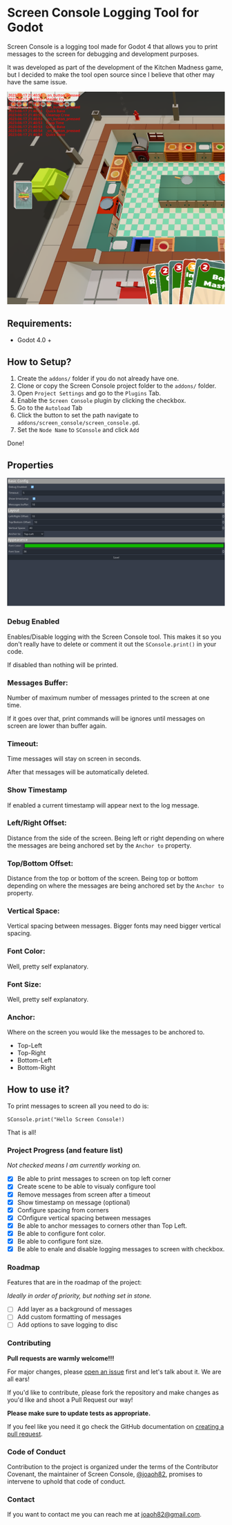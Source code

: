 # Screen Console Logging Tool for Godot

Screen Console is a logging tool made for Godot 4 that allows you to print messages to the screen for debugging and development purposes.

It was developed as part of the development of the Kitchen Madness game, but I decided to make the tool open source since I believe that other may have the same issue.

![Screen Console](images/Screenshot-02.png "Screen Console")

## Requirements:

* Godot 4.0 +

## How to Setup?

1. Create the `addons/` folder if you do not already have one.
2. Clone or copy the Screen Console project folder to the `addons/` folder.
3. Open `Project Settings` and go to the `Plugins` Tab.
4. Enable the `Screen Console` plugin by clicking the checkbox.
5. Go to the `Autoload` Tab
7. Click the button to set the path navigate to `addons/screen_console/screen_console.gd`.
8. Set the `Node Name` to `SConsole` and click `Add`

Done!

## Properties

![Screen Console](images/Screenshot-01.png "Screen Console")

### Debug Enabled
Enables/Disable logging with the Screen Console tool. This makes it so you don't really have to delete or comment it out the `SConsole.print()` in your code.

If disabled than nothing will be printed.

### Messages Buffer:
Number of maximum number of messages printed to the screen at one time. 

If it goes over that, print commands will be ignores until messages on screen are lower than buffer again.

### Timeout:
Time messages will stay on screen in seconds.

After that messages will be automatically deleted.

### Show Timestamp
If enabled a current timestamp will appear next to the log message.

### Left/Right Offset:
Distance from the side of the screen. Being left or right depending on where the messages are being anchored set by the `Anchor to` property.

### Top/Bottom Offset:
Distance from the top or bottom of the screen. Being top or bottom depending on where the messages are being anchored set by the `Anchor to` property.

### Vertical Space:
Vertical spacing between messages. Bigger fonts may need bigger vertical spacing.

### Font Color:
Well, pretty self explanatory.

### Font Size:
Well, pretty self explanatory.

### Anchor:
Where on the screen you would like the messages to be anchored to.

* Top-Left
* Top-Right
* Bottom-Left
* Bottom-Right


## How to use it?

To print messages to screen all you need to do is:
```gdscript
SConsole.print("Hello Screen Console!)
```

That is all!

### Project Progress (and feature list)
*Not checked means I am currently working on.*

- [x] Be able to print messages to screen on top left corner
- [x] Create scene to be able to visualy configure tool
- [x] Remove messages from screen after a timeout
- [x] Show timestamp on message (optional)
- [x] Configure spacing from corners
- [x] COnfigure vertical spacing between messages
- [x] Be able to anchor messages to corners other than Top Left.
- [x] Be able to configure font color.
- [x] Be able to configure font size.
- [x] Be able to enale and disable logging messages to screen with checkbox.

### Roadmap
Features that are in the roadmap of the project:

*Ideally in order of priority, but nothing set in stone.*

- [ ] Add layer as a background of messages
- [ ] Add custom formatting of messages
- [ ] Add options to save logging to disc

### Contributing
**Pull requests are warmly welcome!!!**

For major changes, please [open an issue](https://github.com/joaoh82/screen_console/issues/new) first and let's talk about it. We are all ears!

If you'd like to contribute, please fork the repository and make changes as you'd like and shoot a Pull Request our way!

**Please make sure to update tests as appropriate.**

If you feel like you need it go check the GitHub documentation on [creating a pull request](https://help.github.com/en/github/collaborating-with-issues-and-pull-requests/creating-a-pull-request).

### Code of Conduct

Contribution to the project is organized under the terms of the
Contributor Covenant, the maintainer of Screen Console, [@joaoh82](https://github.com/joaoh82), promises to
intervene to uphold that code of conduct.

### Contact

If you want to contact me you can reach me at <joaoh82@gmail.com>.